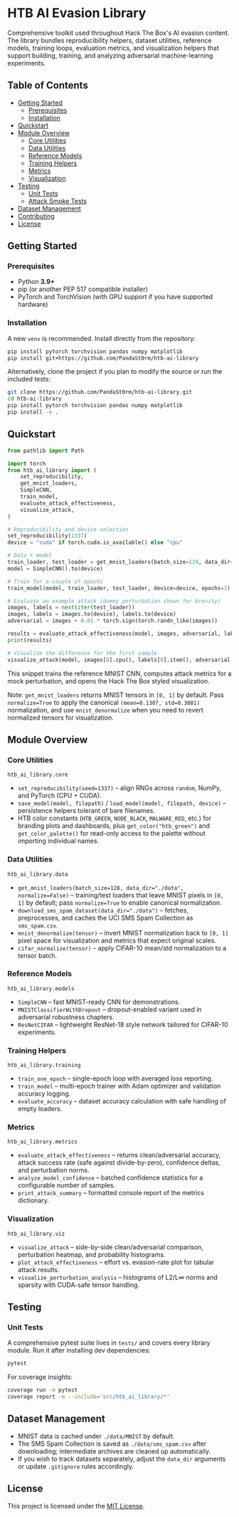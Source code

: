 # HTB AI Evasion Library

Comprehensive toolkit used throughout Hack The Box's AI evasion content. The library bundles reproducibility helpers, dataset utilities, reference models, training loops, evaluation metrics, and visualization helpers that support building, training, and analyzing adversarial machine-learning experiments.

## Table of Contents

- [Getting Started](#getting-started)
  - [Prerequisites](#prerequisites)
  - [Installation](#installation)
- [Quickstart](#quickstart)
- [Module Overview](#module-overview)
  - [Core Utilities](#core-utilities)
  - [Data Utilities](#data-utilities)
  - [Reference Models](#reference-models)
  - [Training Helpers](#training-helpers)
  - [Metrics](#metrics)
  - [Visualization](#visualization)
- [Testing](#testing)
  - [Unit Tests](#unit-tests)
  - [Attack Smoke Tests](#attack-smoke-tests)
- [Dataset Management](#dataset-management)
- [Contributing](#contributing)
- [License](#license)

## Getting Started

### Prerequisites

- Python **3.9+**
- pip (or another PEP 517 compatible installer)
- PyTorch and TorchVision (with GPU support if you have supported hardware)

### Installation

A new `venv` is recommended. Install directly from the repository:

```bash
pip install pytorch torchvision pandas numpy matplotlib
pip install git+https://github.com/PandaSt0rm/htb-ai-library
```

Alternatively, clone the project if you plan to modify the source or run the included tests:

```bash
git clone https://github.com/PandaSt0rm/htb-ai-library.git
cd htb-ai-library
pip install pytorch torchvision pandas numpy matplotlib
pip install -e .
```

## Quickstart

```python
from pathlib import Path

import torch
from htb_ai_library import (
    set_reproducibility,
    get_mnist_loaders,
    SimpleCNN,
    train_model,
    evaluate_attack_effectiveness,
    visualize_attack,
)

# Reproducibility and device selection
set_reproducibility(1337)
device = "cuda" if torch.cuda.is_available() else "cpu"

# Data + model
train_loader, test_loader = get_mnist_loaders(batch_size=128, data_dir="./data")
model = SimpleCNN().to(device)

# Train for a couple of epochs
train_model(model, train_loader, test_loader, device=device, epochs=2)

# Evaluate an example attack (dummy perturbation shown for brevity)
images, labels = next(iter(test_loader))
images, labels = images.to(device), labels.to(device)
adversarial = images + 0.01 * torch.sign(torch.randn_like(images))

results = evaluate_attack_effectiveness(model, images, adversarial, labels)
print(results)

# Visualize the difference for the first sample
visualize_attack(model, images[0].cpu(), labels[0].item(), adversarial[0].cpu(), "Demo Attack", num_classes=10)
```

This snippet trains the reference MNIST CNN, computes attack metrics for a mock perturbation, and opens the Hack The Box styled visualization.

Note: `get_mnist_loaders` returns MNIST tensors in `[0, 1]` by default. Pass `normalize=True` to apply the canonical `(mean=0.1307, std=0.3081)` normalization, and use `mnist_denormalize` when you need to revert normalized tensors for visualization.

## Module Overview

### Core Utilities

`htb_ai_library.core`

- `set_reproducibility(seed=1337)` – align RNGs across `random`, NumPy, and PyTorch (CPU + CUDA).
- `save_model(model, filepath)` / `load_model(model, filepath, device)` – persistence helpers tolerant of bare filenames.
- HTB color constants (`HTB_GREEN`, `NODE_BLACK`, `MALWARE_RED`, etc.) for branding plots and dashboards, plus `get_color("htb_green")` and `get_color_palette()` for read-only access to the palette without importing individual names.

### Data Utilities

`htb_ai_library.data`

- `get_mnist_loaders(batch_size=128, data_dir="./data", normalize=False)` – training/test loaders that leave MNIST pixels in `[0, 1]` by default; pass `normalize=True` to enable canonical normalization.
- `download_sms_spam_dataset(data_dir="./data")` – fetches, preprocesses, and caches the UCI SMS Spam Collection as `sms_spam.csv`.
- `mnist_denormalize(tensor)` – invert MNIST normalization back to `[0, 1]` pixel space for visualization and metrics that expect original scales.
- `cifar_normalize(tensor)` – apply CIFAR-10 mean/std normalization to a tensor batch.

### Reference Models

`htb_ai_library.models`

- `SimpleCNN` – fast MNIST-ready CNN for demonstrations.
- `MNISTClassifierWithDropout` – dropout-enabled variant used in adversarial robustness chapters.
- `ResNetCIFAR` – lightweight ResNet-18 style network tailored for CIFAR-10 experiments.

### Training Helpers

`htb_ai_library.training`

- `train_one_epoch` – single-epoch loop with averaged loss reporting.
- `train_model` – multi-epoch trainer with Adam optimizer and validation accuracy logging.
- `evaluate_accuracy` – dataset accuracy calculation with safe handling of empty loaders.

### Metrics

`htb_ai_library.metrics`

- `evaluate_attack_effectiveness` – returns clean/adversarial accuracy, attack success rate (safe against divide-by-zero), confidence deltas, and perturbation norms.
- `analyze_model_confidence` – batched confidence statistics for a configurable number of samples.
- `print_attack_summary` – formatted console report of the metrics dictionary.

### Visualization

`htb_ai_library.viz`

- `visualize_attack` – side-by-side clean/adversarial comparison, perturbation heatmap, and probability histograms.
- `plot_attack_effectiveness` – effort vs. evasion-rate plot for tabular attack results.
- `visualize_perturbation_analysis` – histograms of L2/L∞ norms and sparsity with CUDA-safe tensor handling.

## Testing

### Unit Tests

A comprehensive pytest suite lives in `tests/` and covers every library module. Run it after installing dev dependencies:

```bash
pytest
```

For coverage insights:

```bash
coverage run -m pytest
coverage report -m --include='src/htb_ai_library/*'
```

## Dataset Management

- MNIST data is cached under `./data/MNIST` by default.
- The SMS Spam Collection is saved as `./data/sms_spam.csv` after downloading; intermediate archives are cleaned up automatically.
- If you wish to track datasets separately, adjust the `data_dir` arguments or update `.gitignore` rules accordingly.

## License

This project is licensed under the [MIT License](LICENSE).
